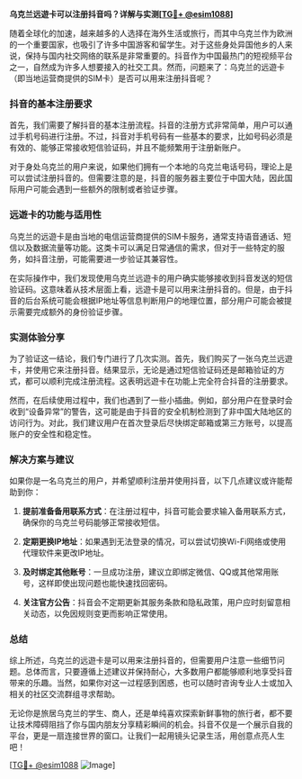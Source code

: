 **乌克兰远遊卡可以注册抖音吗？详解与实测[[TG💪+ @esim1088](https://t.me/s/esim1088)]**

随着全球化的加速，越来越多的人选择在海外生活或旅行，而其中乌克兰作为欧洲的一个重要国家，也吸引了许多中国游客和留学生。对于这些身处异国他乡的人来说，保持与国内社交网络的联系是非常重要的。抖音作为中国最热门的短视频平台之一，自然成为许多人想要接入的社交工具。然而，问题来了：乌克兰的远遊卡（即当地运营商提供的SIM卡）是否可以用来注册抖音呢？

### 抖音的基本注册要求

首先，我们需要了解抖音的基本注册流程。抖音的注册方式非常简单，用户可以通过手机号码进行注册。不过，抖音对手机号码有一些基本的要求，比如号码必须是有效的、能够正常接收短信验证码，并且不能频繁用于注册新账户。

对于身处乌克兰的用户来说，如果他们拥有一个本地的乌克兰电话号码，理论上是可以尝试注册抖音的。但需要注意的是，抖音的服务器主要位于中国大陆，因此国际用户可能会遇到一些额外的限制或者验证步骤。

### 远遊卡的功能与适用性

乌克兰的远遊卡是由当地的电信运营商提供的SIM卡服务，通常支持语音通话、短信以及数据流量等功能。这类卡可以满足日常通信的需求，但对于一些特定的服务，如抖音注册，可能需要进一步验证其兼容性。

在实际操作中，我们发现使用乌克兰远遊卡的用户确实能够接收到抖音发送的短信验证码。这意味着从技术层面上看，远遊卡是可以用来注册抖音的。但是，由于抖音的后台系统可能会根据IP地址等信息判断用户的地理位置，部分用户可能会被提示需要完成额外的身份验证步骤。

### 实测体验分享

为了验证这一结论，我们专门进行了几次实测。首先，我们购买了一张乌克兰远遊卡，并使用它来注册抖音。结果显示，无论是通过短信验证码还是邮箱验证的方式，都可以顺利完成注册流程。这表明远遊卡在功能上完全符合抖音的注册要求。

然而，在后续使用过程中，我们也遇到了一些小插曲。例如，部分用户在登录时会收到“设备异常”的警告，这可能是由于抖音的安全机制检测到了非中国大陆地区的访问行为。对此，我们建议用户在首次登录后尽快绑定邮箱或第三方账号，以提高账户的安全性和稳定性。

### 解决方案与建议

如果你是一名乌克兰的用户，并希望顺利注册并使用抖音，以下几点建议或许能帮助到你：

1. **提前准备备用联系方式**：在注册过程中，抖音可能会要求输入备用联系方式，确保你的乌克兰号码能够正常接收短信。
   
2. **定期更换IP地址**：如果遇到无法登录的情况，可以尝试切换Wi-Fi网络或使用代理软件来更改IP地址。

3. **及时绑定其他账号**：一旦成功注册，建议立即绑定微信、QQ或其他常用账号，这样即使出现问题也能快速找回密码。

4. **关注官方公告**：抖音会不定期更新其服务条款和隐私政策，用户应时刻留意相关动态，以免因规则变更而影响正常使用。

### 总结

综上所述，乌克兰的远遊卡是可以用来注册抖音的，但需要用户注意一些细节问题。总体而言，只要遵循上述建议并保持耐心，大多数用户都能够顺利地享受抖音带来的乐趣。当然，如果你对这一过程感到困惑，也可以随时咨询专业人士或加入相关的社区交流群组寻求帮助。

无论你是旅居乌克兰的学生、商人，还是单纯喜欢探索新鲜事物的旅行者，都不要让技术障碍阻挡了你与国内朋友分享精彩瞬间的机会。抖音不仅是一个展示自我的平台，更是一扇连接世界的窗口。让我们一起用镜头记录生活，用创意点亮人生吧！

[[TG💪+ @esim1088](https://t.me/s/esim1088) ![Image](https://i.postimg.cc/4NQfJmqS/Snipaste-2025-05-13-00-14-12.png)]